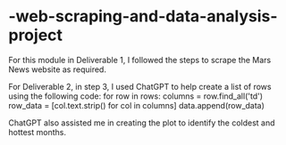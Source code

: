 # -web-scraping-and-data-analysis-project
For this module in Deliverable 1, I followed the steps to scrape the Mars News website as required.

For Deliverable 2, in step 3, I used ChatGPT to help create a list of rows using the following code:
for row in rows:
    columns = row.find_all('td') 
    row_data = [col.text.strip() for col in columns]
    data.append(row_data)
    
ChatGPT also assisted me in creating the plot to identify the coldest and hottest months.    
